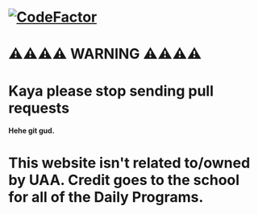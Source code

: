 # [![CodeFactor](https://www.codefactor.io/repository/github/mehmetcankahveci/prepi/badge)](https://www.codefactor.io/repository/github/mehmetcankahveci/prepi)


# ⚠️⚠️⚠️⚠️ WARNING ⚠️⚠️⚠️⚠️
# Kaya please stop sending pull requests
  
  #### Hehe git gud.

# This website isn't related to/owned by UAA. Credit goes to the school for all of the Daily Programs.

